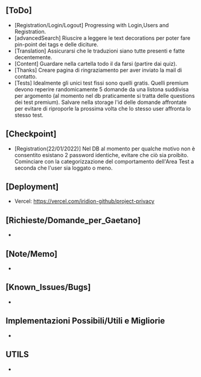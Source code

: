## [ToDo]
- [Registration/Login/Logout] Progressing with Login,Users and Registration. 
- [advancedSearch] Riuscire a leggere le text decorations per poter fare pin-point dei tags e delle diciture.
- [Translation] Assicurarsi che le traduzioni siano tutte presenti e fatte decentemente.
- [Content] Guardare nella cartella todo il da farsi (partire dai quiz).
- [Thanks] Creare pagina di ringraziamento per aver inviato la mail di contatto.
- [Tests] Idealmente gli unici test fissi sono quelli gratis. Quelli premium devono reperire randomicamente 5 domande da una listona suddivisa per argomento (al momento nel db praticamente si tratta delle questions dei test premium). Salvare nella storage l'id delle domande affrontate per evitare di riproporle la prossima volta che lo stesso user affronta lo stesso test.

## [Checkpoint]
- [Registration(22/01/2022)] Nel DB al momento per qualche motivo non è consentito esistano 2 password identiche, evitare che ciò sia proibito. Cominciare con la categorizzazione del comportamento dell'Area Test a seconda che l'user sia loggato o meno. 
## [Deployment]
- Vercel: https://vercel.com/iridion-github/project-privacy

## [Richieste/Domande_per_Gaetano]
-
## [Note/Memo]
- 
## [Known_Issues/Bugs]
-
## Implementazioni Possibili/Utili e Migliorie
- 

## UTILS
- 